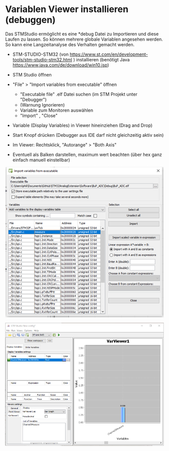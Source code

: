 # Variablen Viewer installieren (debuggen)
Das STMStudio ermöglicht es eine *debug Datei zu Importieren und diese Laufen zu lassen. So können mehrere globale Variablen angesehen werden. So kann eine Langzeitanalyse des Verhalten gemacht werden. 

- STM-STUDIO-STM32 (von https://www.st.com/en/development-tools/stm-studio-stm32.html ) installieren (benötigt Java https://www.java.com/de/download/win10.jsp)

- STM Studio öffnen

- "File" > "Import variables from executable" öffnen
	- "Executable file" .elf Datei suchen (im STM Projekt unter "Debugger")
	- (Warnung Ignorieren)
	- Variable zum Monitoren auswählen 
	- "Import" , "Close"
	
- Variable (Display Variables) in Viewer hineinziehen (Drag and Drop)

- Start Knopf drücken (Debugger aus IDE darf nicht gleichzeitig aktiv sein)

- Im Viewer: Rechtsklick, "Autorange" > "Both Axis"

- Eventuell als Balken darstellen, maximum wert beachten (über hex ganz einfach manuell einstellbar)




![Import variables](../Dokumentation/Bilder/Importvariablesfromexecutable.PNG)

![Variablenviewer als Balkenanzeige](..\Dokumentation\Bilder\Balkendiagramm.PNG)




